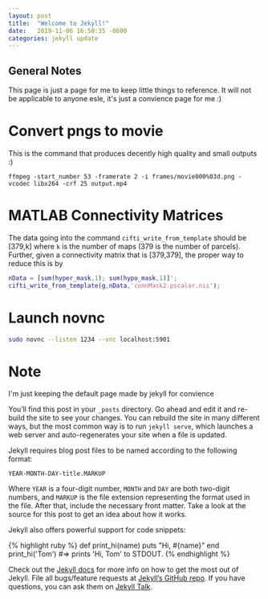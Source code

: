 ```yaml
---
layout: post
title:  "Welcome to Jekyll!"
date:   2019-11-06 16:50:35 -0600
categories: jekyll update
---
```

## General Notes

This page is just a page for me to keep little things to reference. It will not be applicable to anyone esle, it's just a convience page for me :)

# Convert pngs to movie

This is the command that produces decently high quality and small outputs :) 

```
ffmpeg -start_number 53 -framerate 2 -i frames/movie000%03d.png -vcodec libx264 -crf 25 output.mp4
```


# MATLAB Connectivity Matrices

The data going into the command `cifti_write_from_template` should be [379,k] where `k` is the number of maps (379 is the number of parcels). Further, given a connectivity matrix that is [379,379], the proper way to reduce this is by

```matlab
nData = [sum(hyper_mask,1); sum(hypo_mask,1)]';
cifti_write_from_template(g,nData,'connMask2.pscalar.nii');
```

# Launch novnc

```bash
sudo novnc --listen 1234 --vnc localhost:5901
```

# Note
I'm just keeping the default page made by jekyll for convience

You’ll find this post in your `_posts` directory. Go ahead and edit it and re-build the site to see your changes. You can rebuild the site in many different ways, but the most common way is to run `jekyll serve`, which launches a web server and auto-regenerates your site when a file is updated.

Jekyll requires blog post files to be named according to the following format:

`YEAR-MONTH-DAY-title.MARKUP`

Where `YEAR` is a four-digit number, `MONTH` and `DAY` are both two-digit numbers, and `MARKUP` is the file extension representing the format used in the file. After that, include the necessary front matter. Take a look at the source for this post to get an idea about how it works.

Jekyll also offers powerful support for code snippets:

{% highlight ruby %}
def print_hi(name)
  puts "Hi, #{name}"
end
print_hi('Tom')
#=> prints 'Hi, Tom' to STDOUT.
{% endhighlight %}

Check out the [Jekyll docs][jekyll-docs] for more info on how to get the most out of Jekyll. File all bugs/feature requests at [Jekyll’s GitHub repo][jekyll-gh]. If you have questions, you can ask them on [Jekyll Talk][jekyll-talk].

[jekyll-docs]: https://jekyllrb.com/docs/home
[jekyll-gh]:   https://github.com/jekyll/jekyll
[jekyll-talk]: https://talk.jekyllrb.com/
